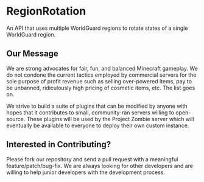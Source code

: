 # RegionRotation
An API that uses multiple WorldGuard regions to rotate states of a single WorldGuard region.

## Our Message
We are strong advocates for fair, fun, and balanced Minecraft gameplay. We do not condone the current tactics employed by
commercial servers for the sole purpose of profit revenue such as selling over-powered items, pay to be 
unbanned, ridiculously high pricing of cosmetic items, etc. The list goes on.

We strive to build a suite of plugins that can be modified by anyone with hopes that it contributes to 
small, community-ran servers willing to open-source. These plugins will be used by the Project Zombie server 
which will eventually be available to everyone to deploy their own custom instance.

## Interested in Contributing?
Please fork our repository and send a pull request with a meaningful feature/patch/bug-fix. We are always looking for other developers and are willing to help junior developers with the development process.
